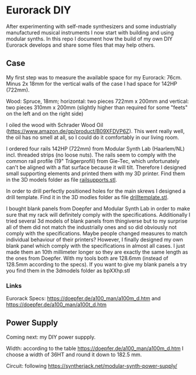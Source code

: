 # Eurorack DIY

After experimenting with self-made synthesizers and some industrially manufactured musical instruments I now start with building and using modular synths. In this repo I document how the build of my own DIY Eurorack develops and share some files that may help others.

## Case

My first step was to measure the available space for my Eurorack: 76cm. Minus 2x 18mm for the vertical walls of the case I had space for 142HP (722mm).

Wood: Spruce, 18mm; horizontal: two pieces 722mm x 200mm and vertical: two pieces 310mm x 200mm (slightly higher than required for some "feets" on the left and on the right side)

I oiled the wood with Schrader Wood Oil (https://www.amazon.de/gp/product/B09XFDVP6Z). This went really well, the oil has no smell at all, so I could do it comfortably in our living room.

I ordered four rails 142HP (722mm) from Modular Synth Lab (Haarlem/NL) incl. threaded strips (no loose nuts). The rails seem to comply with the common rail profile (19" Trägerprofil) from Gie-Tec, which unfortunately can't be aligned with a flat surface because it will tilt. Therefore I designed small supporting elements and printed them with my 3D printer. Find them in the 3D models folder as file [railsupports.stl](3dmodels/railsupports.stl).

In order to drill perfectly positioned holes for the main skrews I designed a drill template. Find it in the 3D modles folder as file [drilltemplate.stl](3dmodels/drilltemplate.stl).

I bought blank panels from Doepfer and Modular Synth Lab in order to make sure that my rack will definitely comply with the specifications. Additionally I tried several 3d models of blank panels from thingiverse but to my surprise all of them did not match the industrially ones and so did obviously not comply with the specifications. Maybe people changed measures to match individual behaviour of their printers? However, I finally designed my own blank panel which comply with the specifications in almost all cases. I just made them an 10th millimeter longer so they are exactly the same length as the ones from Doepfer. With my tools both are 128.6mm (instead of 128.5mm according to the specs). If you want to give my blank panels a try you find them in the 3dmodels folder as bpXXhp.stl

### Links
Eurorack Specs: https://doepfer.de/a100_man/a100m_d.htm and https://doepfer.de/a100_man/a100t_d.htm


## Power Supply

Coming next: my DIY power suppply.

Width: according to the table https://doepfer.de/a100_man/a100m_d.htm I choose a width of 36HT and  round it down to 182.5 mm.

Circuit: following https://syntherjack.net/modular-synth-power-supply/
